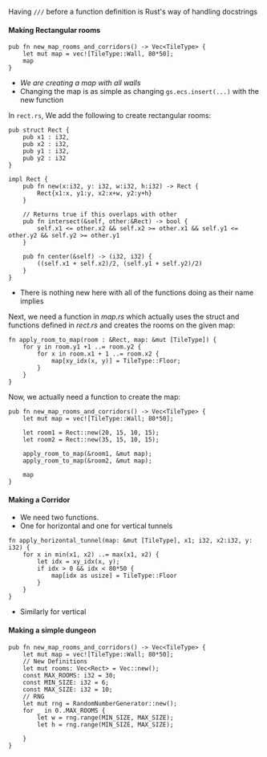 Having `///` before a function definition is Rust's way of handling docstrings

#### Making Rectangular rooms
```
pub fn new_map_rooms_and_corridors() -> Vec<TileType> {
	let mut map = vec![TileType::Wall, 80*50];
	map
}
```
- *We are creating a map with all walls*
- Changing the map is as simple as changing
  `gs.ecs.insert(...)` with the new function

In `rect.rs`, We add the following to create rectangular rooms:
```
pub struct Rect {
    pub x1 : i32,
    pub x2 : i32,
    pub y1 : i32,
    pub y2 : i32
}

impl Rect {
    pub fn new(x:i32, y: i32, w:i32, h:i32) -> Rect {
        Rect{x1:x, y1:y, x2:x+w, y2:y+h}
    }

    // Returns true if this overlaps with other
    pub fn intersect(&self, other:&Rect) -> bool {
        self.x1 <= other.x2 && self.x2 >= other.x1 && self.y1 <= other.y2 && self.y2 >= other.y1
    }

    pub fn center(&self) -> (i32, i32) {
        ((self.x1 + self.x2)/2, (self.y1 + self.y2)/2)
    }
}
```
- There is nothing new here with all of the functions doing as their name implies

Next, we need a function in *map.rs* which actually uses the struct and functions defined in *rect.rs* and creates the rooms on the given map:
```
fn apply_room_to_map(room : &Rect, map: &mut [TileType]) {
    for y in room.y1 +1 ..= room.y2 {
        for x in room.x1 + 1 ..= room.x2 {
            map[xy_idx(x, y)] = TileType::Floor;
        }
    }
}
```

Now, we actually need a function to create the map:
```
pub fn new_map_rooms_and_corridors() -> Vec<TileType> {
    let mut map = vec![TileType::Wall; 80*50];

    let room1 = Rect::new(20, 15, 10, 15);
    let room2 = Rect::new(35, 15, 10, 15);

    apply_room_to_map(&room1, &mut map);
    apply_room_to_map(&room2, &mut map);

    map
}
```

#### Making a Corridor
- We need two functions. 
- One for horizontal and one for vertical tunnels
```
fn apply_horizontal_tunnel(map: &mut [TileType], x1; i32, x2:i32, y: i32) {
	for x in min(x1, x2) ..= max(x1, x2) {
		let idx = xy_idx(x, y);
		if idx > 0 && idx < 80*50 {
			map[idx as usize] = TileType::Floor
		}
	}
}
```
- Similarly for vertical
#### Making a simple dungeon
```
pub fn new_map_rooms_and_corridors() -> Vec<TileType> {
	let mut map = vec![TileType::Wall; 80*50];
	// New Definitions 
	let mut rooms: Vec<Rect> = Vec::new();
	const MAX_ROOMS: i32 = 30;
	const MIN_SIZE: i32 = 6;
	const MAX_SIZE: i32 = 10;
	// RNG
	let mut rng = RandomNumberGenerator::new();
	for _ in 0..MAX_ROOMS {
		let w = rng.range(MIN_SIZE, MAX_SIZE);
		let h = rng.range(MIN_SIZE, MAX_SIZE);
	
	}
}
```